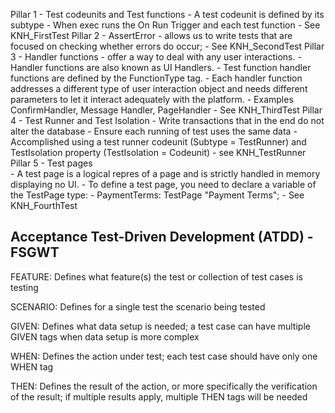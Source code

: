 Pillar 1 - Test codeunits and Test functions
    - A test codeunit is defined by its subtype
    - When exec runs the On Run Trigger and each test function
    - See KNH_FirstTest
Pillar 2 - AssertError
    - allows us to write tests that are focused on checking whether errors do occur;
    - See KNH_SecondTest
Pillar 3 - Handler functions
    - offer a way to deal with any user interactions.
    - Handler functions are also known as UI Handlers.
    - Test function handler functions are defined by the FunctionType tag.
    - Each handler function addresses a different type of user interaction object and needs different parameters to let it interact adequately with the platform.
    - Examples ConfirmHandler, Message Handler, PageHandler
    - See KNH_ThirdTest
Pillar 4 - Test Runner and Test Isolation
    - Write transactions that in the end do not alter the database
    - Ensure each running of test uses the same data
    - Accomplished using a test runner codeunit (Subtype = TestRunner) and TestIsolation property (TestIsolation = Codeunit)
    - see KNH_TestRunner
 Pillar 5 - Test pages   
    - A test page is a logical repres of a page and is strictly handled in memory displaying no UI.
    - To define a test page, you need to declare a variable of the TestPage type:
    - PaymentTerms: TestPage "Payment Terms";
    - See KNH_FourthTest

Acceptance Test-Driven Development (ATDD) - FSGWT
-----------------------------------------
FEATURE: Defines what feature(s) the test or collection of test cases is testing 

SCENARIO: Defines for a single test the scenario being tested 

GIVEN: Defines what data setup is needed; a test case can have multiple GIVEN tags when data setup is more complex 

WHEN: Defines the action under test; each test case should have only one WHEN tag 

THEN: Defines the result of the action, or more specifically the verification of the result; if multiple results apply, multiple THEN tags will be needed